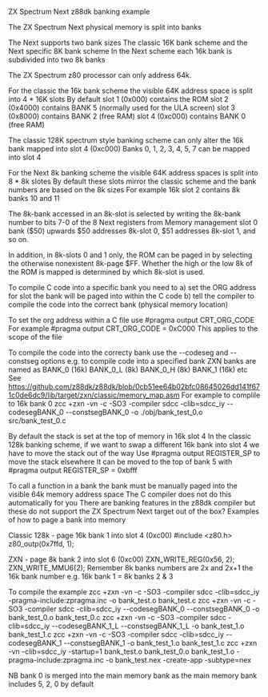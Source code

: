  ZX Spectrum Next z88dk banking example
 
 The ZX Spectrum Next physical memory is split into banks
 
 The Next supports two bank sizes
 The classic 16K bank scheme and the Next specific 8K bank scheme
 In the Next scheme each 16k bank is subdivided into two 8k banks
 
 The ZX Spectrum z80 processor can only address 64k. 
 
 For the classic the 16k bank scheme the visible 64K address space is split into 4 * 16K slots
 By default
 slot 1 (0x000)     contains the ROM 
 slot 2 (0x4000)    contains BANK 5 (normally used for the ULA screen)
 slot 3 (0x8000)    contains BANK 2 (free RAM)
 slot 4 (0xc000)    contains BANK 0 (free RAM) 
  
 The classic 128K spectrum style banking scheme can only alter the 16k bank mapped into slot 4 (0xc000)
 Banks 0, 1, 2, 3, 4, 5, 7 can be mapped into slot 4
  
 For the Next 8k banking scheme the visible 64K address spaces is split into 8 * 8k slotes
 By default these slots mirror the classic scheme and the bank numbers are based on the 8k sizes 
 For example 16k slot 2 contains 8k banks 10 and 11
  
 The 8k-bank accessed in an 8k-slot is selected by writing the 8k-bank number to bits 7-0 of the 8 Next registers from Memory management slot 0 bank ($50) upwards 
 $50 addresses 8k-slot 0, $51 addresses 8k-slot 1, and so on.
 
 In addition, in 8k-slots 0 and 1 only, the ROM can be paged in by selecting the otherwise nonexistent 8k-page $FF. 
 Whether the high or the low 8k of the ROM is mapped is determined by which 8k-slot is used. 
  
 To compile C code into a specific bank you need to 
 a) set the ORG address for slot the bank will be paged into within the C code
 b) tell the compiler to compile the code into the correct bank (physical memory location)
 
 To set the org address within a C file use #pragma output CRT_ORG_CODE
 For example #pragma output CRT_ORG_CODE = 0xC000
 This applies to the scope of the file
  
 To compile the code into the correcty bank use the --codeseg and --constseg options e.g. to compile code into a specified bank
 ZXN banks are named as BANK_0 (16k) BANK_0_L (8k) BANK_0_H (8k) BANK_1 (16k) etc
 See https://github.com/z88dk/z88dk/blob/0cb51ee64b02bfc08645026dd141f671c0de6dc9/lib/target/zxn/classic/memory_map.asm
 For example to complile to 16k bank 0 zcc +zxn -vn -c -SO3 -compiler sdcc -clib=sdcc_iy  --codesegBANK_0 --constsegBANK_0 -o ./obj/bank_test_0.o src/bank_test_0.c
  
 By default the stack is set at the top of memory in 16k slot 4
 In the classic 128k banking scheme, if we want to swap a different 16k bank into slot 4 we have to move the stack out of the way 
 Use #pragma output REGISTER_SP to move the stack elsewhere
 It can be moved to the top of bank 5 with #pragma output REGISTER_SP = 0xbfff
 
 To call a function in a bank the bank must be manually paged into the visible 64k memory address space
 The C compiler does not do this automatically for you
 There are banking features in the z88dk compiler but these do not support the ZX Spectrum Next target out of the box?
 Examples of how to page a bank into memory
  
 Classic 128k - page 16k bank 1 into slot 4 (0xc00)
 #include <z80.h>
 z80_outp(0x7ffd, 1);
  
 ZXN - page 8k bank 2 into slot 6 (0xc00)
 ZXN_WRITE_REG(0x56, 2);
 ZXN_WRITE_MMU6(2);
 Remember 8k banks numbers are 2x and 2x+1 the 16k bank number e.g. 16k bank 1 = 8k banks 2 & 3
  
  
 To compile the example
 zcc +zxn -vn -c -SO3 -compiler sdcc -clib=sdcc_iy -pragma-include:zpragma.inc -o bank_test.o bank_test.c
 zcc +zxn -vn -c -SO3 -compiler sdcc -clib=sdcc_iy  --codesegBANK_0 --constsegBANK_0 -o bank_test_0.o bank_test_0.c
 zcc +zxn -vn -c -SO3 -compiler sdcc -clib=sdcc_iy  --codesegBANK_1_L --constsegBANK_1_L -o bank_test_1.o bank_test_1.c
 zcc +zxn -vn -c -SO3 -compiler sdcc -clib=sdcc_iy  --codesegBANK_1 --constsegBANK_1 -o bank_test_1.o bank_test_1.c
 zcc +zxn -vn -clib=sdcc_iy  -startup=1 bank_test.o bank_test_0.o bank_test_1.o -pragma-include:zpragma.inc -o bank_test.nex -create-app -subtype=nex
  
 NB bank 0 is merged into the main memory bank as the main memory bank includes 5, 2, 0 by default
